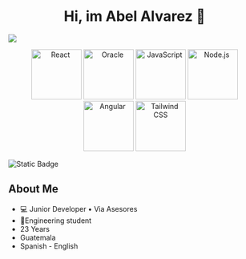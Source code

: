 <div align='center'>
  <h1>Hi, im Abel Alvarez 👋</h1>
</div>

<img src="https://i.imgur.com/BsP1kZb.png">

<p align="center">
  <img src="https://upload.wikimedia.org/wikipedia/commons/thumb/a/a7/React-icon.svg/2300px-React-icon.svg.png" width="100" alt="React">
  <img src="https://envisageconnect.com/wp-content/uploads/2022/12/oracle.png" width="100" alt="Oracle">
  <img src="https://www.ais.com/wp-content/uploads/2014/12/javascipt.png" width="100" alt="JavaScript">
  <img src="https://static-00.iconduck.com/assets.00/node-js-icon-454x512-nztofx17.png" width="100" alt="Node.js">
  <img src="https://upload.wikimedia.org/wikipedia/commons/thumb/c/cf/Angular_full_color_logo.svg/2048px-Angular_full_color_logo.svg.png" width="100" alt="Angular">
  <img src="https://upload.wikimedia.org/wikipedia/commons/thumb/d/d5/Tailwind_CSS_Logo.svg/1024px-Tailwind_CSS_Logo.svg.png" width="100" alt="Tailwind CSS">
</p>

<img alt="Static Badge" src="https://img.shields.io/badge/Abel%20Alvarez-blue?logo=linkedin&link=https%3A%2F%2Fwww.linkedin.com%2Fin%2Fabel-andres-alvarez%2F">


## About Me
- 💻 Junior Developer • Via Asesores
- 📓Engineering student
-  23 Years
-  Guatemala
-  Spanish - English 

